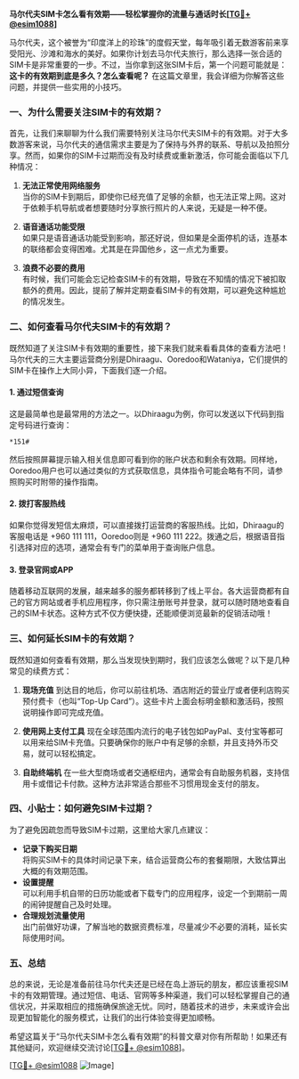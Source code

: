 **马尔代夫SIM卡怎么看有效期——轻松掌握你的流量与通话时长[[TG💪+ @esim1088](https://t.me/s/esim1088)]**

马尔代夫，这个被誉为“印度洋上的珍珠”的度假天堂，每年吸引着无数游客前来享受阳光、沙滩和海水的美好。如果你计划去马尔代夫旅行，那么选择一张合适的SIM卡是非常重要的一步。不过，当你拿到这张SIM卡后，第一个问题可能就是：**这卡的有效期到底是多久？怎么查看呢？** 在这篇文章里，我会详细为你解答这些问题，并提供一些实用的小技巧。

### 一、为什么需要关注SIM卡的有效期？

首先，让我们来聊聊为什么我们需要特别关注马尔代夫SIM卡的有效期。对于大多数游客来说，马尔代夫的通信需求主要是为了保持与外界的联系、导航以及拍照分享。然而，如果你的SIM卡过期而没有及时续费或重新激活，你可能会面临以下几种情况：

1. **无法正常使用网络服务**  
   当你的SIM卡到期后，即使你已经充值了足够的余额，也无法正常上网。这对于依赖手机导航或者想要随时分享旅行照片的人来说，无疑是一种不便。

2. **语音通话功能受限**  
   如果只是语音通话功能受到影响，那还好说，但如果是全面停机的话，连基本的联络都会变得困难。尤其是在异国他乡，这一点尤为重要。

3. **浪费不必要的费用**  
   有时候，我们可能会忘记检查SIM卡的有效期，导致在不知情的情况下被扣取额外的费用。因此，提前了解并定期查看SIM卡的有效期，可以避免这种尴尬的情况发生。

### 二、如何查看马尔代夫SIM卡的有效期？

既然知道了关注SIM卡有效期的重要性，接下来我们就来看看具体的查看方法吧！马尔代夫的三大主要运营商分别是Dhiraagu、Ooredoo和Wataniya，它们提供的SIM卡在操作上大同小异，下面我们逐一介绍。

#### 1. **通过短信查询**
这是最简单也是最常用的方法之一。以Dhiraagu为例，你可以发送以下代码到指定号码进行查询：
```
*151#
```
然后按照屏幕提示输入相关信息即可看到你的账户状态和剩余有效期。同样地，Ooredoo用户也可以通过类似的方式获取信息，具体指令可能会略有不同，请参照购买时附带的操作指南。

#### 2. **拨打客服热线**
如果你觉得发短信太麻烦，可以直接拨打运营商的客服热线。比如，Dhiraagu的客服电话是 +960 111 111，Ooredoo则是 +960 111 222。拨通之后，根据语音指引选择对应的选项，通常会有专门的菜单用于查询账户信息。

#### 3. **登录官网或APP**
随着移动互联网的发展，越来越多的服务都转移到了线上平台。各大运营商都有自己的官方网站或者手机应用程序，你只需注册账号并登录，就可以随时随地查看自己的SIM卡状态。这种方式不仅方便快捷，还能顺便浏览最新的促销活动哦！

### 三、如何延长SIM卡的有效期？

既然知道如何查看有效期，那么当发现快到期时，我们应该怎么做呢？以下是几种常见的续费方式：

1. **现场充值**
   到达目的地后，你可以前往机场、酒店附近的营业厅或者便利店购买预付费卡（也叫“Top-Up Card”）。这些卡片上面会标明金额和激活码，按照说明操作即可完成充值。

2. **使用网上支付工具**
   现在全球范围内流行的电子钱包如PayPal、支付宝等都可以用来给SIM卡充值。只要确保你的账户中有足够的余额，并且支持外币交易，就可以轻松搞定。

3. **自助终端机**
   在一些大型商场或者交通枢纽内，通常会有自助服务机器，支持信用卡或借记卡付款。这种方法非常适合那些不习惯用现金支付的朋友。

### 四、小贴士：如何避免SIM卡过期？

为了避免因疏忽而导致SIM卡过期，这里给大家几点建议：
- **记录下购买日期**  
  将购买SIM卡的具体时间记录下来，结合运营商公布的套餐期限，大致估算出大概的有效期范围。
- **设置提醒**  
  可以利用手机自带的日历功能或者下载专门的应用程序，设定一个到期前一周的闹钟提醒自己及时处理。
- **合理规划流量使用**  
  出门前做好功课，了解当地的数据资费标准，尽量减少不必要的消耗，延长实际使用时间。

### 五、总结

总的来说，无论是准备前往马尔代夫还是已经在岛上游玩的朋友，都应该重视SIM卡的有效期管理。通过短信、电话、官网等多种渠道，我们可以轻松掌握自己的通信状况，并采取相应的措施确保旅途无忧。同时，随着技术的进步，未来或许会出现更加智能化的服务模式，让我们的出行体验变得更加顺畅。

希望这篇关于“马尔代夫SIM卡怎么看有效期”的科普文章对你有所帮助！如果还有其他疑问，欢迎继续交流讨论[[TG💪+ @esim1088](https://t.me/s/esim1088)]。

[[TG💪+ @esim1088](https://t.me/s/esim1088) ![Image](https://i.postimg.cc/4NQfJmqS/Snipaste-2025-05-13-00-14-12.png)]
